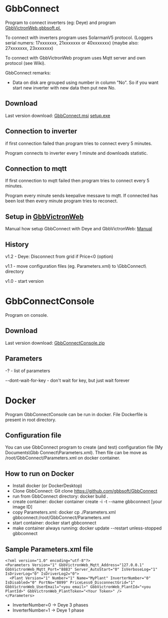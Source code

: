 # GbbConnect

Program to connect inverters (eg: Deye) and program [GbbVictronWeb.gbbsoft.pl.](https://gbbvictronweb.gbbsoft.pl/)

To connect with inverters program uses SolarmanV5 protocol. (Loggers serial numers: 17xxxxxxx, 21xxxxxxx or 40xxxxxxx) (maybe also: 27xxxxxxx, 23xxxxxxx)

To connect with GbbVictronWeb program uses Mqtt server and own protocol (see Wiki).

GbbConnect remarks:
- Data on disk are grouped using number in column "No". So if you want start new inverter with new data then put new No.

## Download

Last version download: [GbbConnect.msi](http://www.gbbsoft.pl/!download/GbbConnect/GbbConnectSetup.msi) [setup.exe](http://www.gbbsoft.pl/!download/GbbConnect/setup.exe)

## Connection to inverter

if first connection failed than program tries to connect every 5 minutes.

Program connects to inverter every 1 minute and downloads statistic.

## Connection to mqtt

If first connection to mqtt failed then program tries to connect every 5 minutes.

Program every minute sends keepalive messave to mqtt. If connected has been lost then every minute program tries to reconect.

## Setup in [GbbVictronWeb](https://gbbvictronweb.gbbsoft.pl/)

Manual how setup GbbConnect with Deye and GbbVictronWeb: [Manual](https://gbbvictronweb.gbbsoft.pl/Manual?Filters.Id=8)

## History

v1.2 - Deye: Disconnect from grid if Price<0 (option)

v1.1 - move configuration files (eg. Parameters.xml) to <MyDocuments>\GbbConnect\ directory

v1.0 - start version

# GbbConnectConsole

Program on console.

## Download

Last version download: [GbbConnectConsole.zip](http://www.gbbsoft.pl/!download/GbbConnect/GbbConnectConsole.zip)

## Parameters

-? - list of parameters

--dont-wait-for-key -  don't wait for key, but just wait forever

# Docker

Program GbbConnectConsole can be run in docker. File Dockerfile is present in root directory.

## Configuration file

You can use GbbConnect program to create (and test) configuration file (My Documents\Gbb Connect\Parameters.xml). Then file can be move as /root/GbbConnect/Parameters.xml on docker container.

## How to run on Docker

- Install docker (or DockerDesktop)
- Clone GbbConnect: Git clone https://github.com/gbbsoft/GbbConnect
- run from GbbConnect directory: docker build .
- create container: docker container create -i -t --name gbbconnect [your image ID]
- copy Parameters.xml: docker cp ./Parameters.xml gbbconnect:/root/GbbConnect/Parameters.xml
- start container: docker start gbbconnect
- make container always running: docker update --restart unless-stopped gbbconnect

## Sample Parameters.xml file

```
<?xml version="1.0" encoding="utf-8"?>
<Parameters Version="1" GbbVictronWeb_Mqtt_Address="127.0.0.1" GbbVictronWeb_Mqtt_Port="8883" Server_AutoStart="0" IsVerboseLog="1" IsDriverLog="0" IsDriverLog2="0">
  <Plant Version="1" Number="1" Name="MyPlant" InverterNumber="0" IsDisabled="0" PortNo="8899" PriceLess0_DisconnectGrid="1" GbbVictronWeb_UserEmail="<you email>" GbbVictronWeb_PlantId="<you PlantId>" GbbVictronWeb_PlantToken="<Your Token>" />
</Parameters>
```

- InverterNumber=0 -> Deye 3 phases
- InverterNumber=1 -> Deye 1 phase
